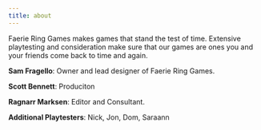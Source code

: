 ```yaml
---
title: about
---
```


Faerie Ring Games makes games that stand the test of time. Extensive playtesting and consideration make sure that our games are ones you and your friends come back to time and again. 

**Sam Fragello**: Owner and lead designer of Faerie Ring Games.

**Scott Bennett**: Produciton

**Ragnarr Marksen**: Editor and Consultant.

**Additional Playtesters**: Nick, Jon, Dom, Saraann
